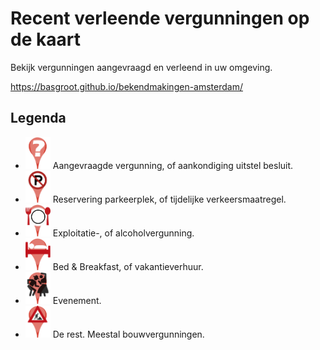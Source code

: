 # Recent verleende vergunningen op de kaart

Bekijk vergunningen aangevraagd en verleend in uw omgeving.

<https://basgroot.github.io/bekendmakingen-amsterdam/>

## Legenda

- <img src="img/aanvraag.svg" alt="Aanvraag" width="40"/> Aangevraagde vergunning, of aankondiging uitstel besluit.
- <img src="img/apv.svg" alt="APV" width="40"/> Reservering parkeerplek, of tijdelijke verkeersmaatregel.
- <img src="img/bar.svg" alt="Exploitatievergunning" width="40"/> Exploitatie-, of alcoholvergunning.
- <img src="img/hotel.svg" alt="Bed and breakfast" width="40"/> Bed & Breakfast, of vakantieverhuur.
- <img src="img/evenement.svg" alt="Evenement" width="40"/> Evenement.
- <img src="img/constructie.svg" alt="Aanvraag" width="40"/> De rest. Meestal bouwvergunningen.
